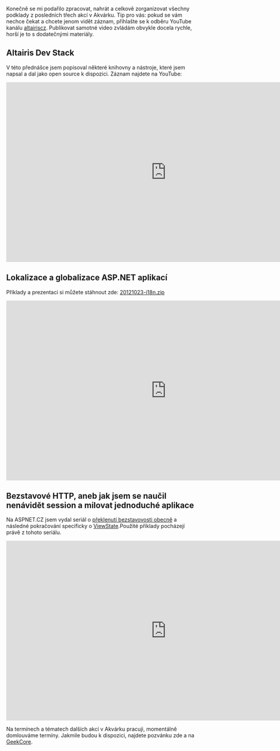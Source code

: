 <!-- dcterms:identifier = aspnetcz#408 -->
<!-- dcterms:title = Altairis Dev Stack, internacionalizace a stavové HTTP - záznamy -->
<!-- dcterms:abstract = Konečně jsem dal dohromady záznamy z posledních třech akcí v Akvárku: Altairis Dev Stack, Lokalizace a globalizace v ASP.NET a Stavové HTTP. -->
<!-- np9:categoryId = 6 -->
<!-- x4w:category = Akce a události -->
<!-- np9:authorId = 1 -->
<!-- np9:authorEmail = michal.valasek@altairis.cz -->
<!-- dcterms:creator = Michal Altair Valášek -->
<!-- dcterms:created = 2012-11-10T15:38:01.257+01:00 -->
<!-- dcterms:dateAccepted = 2012-11-10T15:38:03+01:00 -->
<!-- x4w:pictureWidth = 150 -->
<!-- x4w:pictureHeight = 150 -->
<!-- x4w:pictureUrl = /perex-pictures/20121110-altairis-dev-stack-internacionalizace-a-stavove-http-zaznamy.png -->

Konečně se mi podařilo zpracovat, nahrát a celkově zorganizovat všechny podklady z posledních třech akcí v Akvárku. Tip pro vás: pokud se vám nechce čekat a chcete jenom vidět záznam, přihlašte se k odběru YouTube kanálu [altairiscz](http://www.youtube.com/altairiscz). Publikovat samotné video zvládám obvykle docela rychle, horší je to s dodatečnými materiály.

## Altairis Dev Stack

V této přednášce jsem popisoval některé knihovny a nástroje, které jsem napsal a dal jako open source k dispozici. Záznam najdete na YouTube:
 <iframe width="853" height="480" src="http://www.youtube-nocookie.com/embed/UySAS5mtwyU" frameborder="0" allowfullscreen="allowfullscreen"></iframe> 

## Lokalizace a globalizace ASP.NET aplikací

Příklady a prezentaci si můžete stáhnout zde: [20121023-i18n.zip](http://www.cdn.altairis.cz/Prednasky/20121023-i18n.zip)
 <iframe width="853" height="480" src="http://www.youtube-nocookie.com/embed/LyHbPQs9z6A" frameborder="0" allowfullscreen="allowfullscreen"></iframe> 

## Bezstavové HTTP, aneb jak jsem se naučil nenávidět session a milovat jednoduché aplikace

Na ASPNET.CZ jsem vydal seriál o [překlenutí bezstavovosti obecně](http://www.aspnet.cz/articles/190-stavove-http-jak-funguji-cookies-session-a-viewstate-a-proc-je-nepouzivat) a následné pokračování specificky o [ViewState](http://www.aspnet.cz/articles/235-viewstate-k-cemu-je-a-jak-ho-spravne-pouzivat).Použité příklady pocházejí právě z tohoto seriálu.
 <iframe width="853" height="480" src="http://www.youtube-nocookie.com/embed/IdJD2FSRQWU" frameborder="0" allowfullscreen="allowfullscreen"></iframe> 

Na termínech a tématech dalších akcí v Akvárku pracuji, momentálně domlouváme termíny. Jakmile budou k dispozici, najdete pozvánku zde a na [GeekCore](http://www.geekcore.cz/).